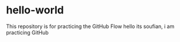# hello-world
This repository is for practicing the GitHub Flow
hello its soufian, i am practicing GitHub
